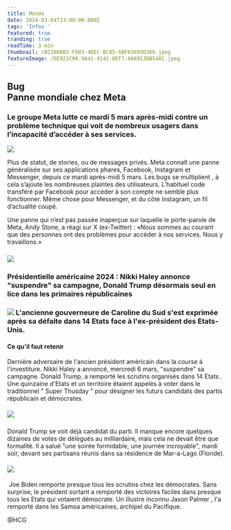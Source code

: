 ```yaml
---
title: Monde
date: 2024-03-04T23:00:00.000Z
tags: 'Infos '
featured: true
tranding: true
readTime: 3 min
thumbnail: /B22088B3-F603-4DEC-BC85-6BF63693D366.jpeg
featureImage: /EE921C98-9A41-4141-BEF7-A0A913DB54AC.jpeg
---
```


**Bug**\
Panne mondiale chez Meta
------------------------

### Le groupe Meta lutte ce mardi 5 mars après-midi contre un problème technique qui voit de nombreux usagers dans l’incapacité d’accéder à ses services.

![](/3CC8F645-73BF-4EC6-95DF-1D6B885595D3.jpeg)

Plus de statut, de stories, ou de messages privés. Meta connaît une panne généralisée sur ses applications phares, Facebook, Instagram et Messenger, depuis ce mardi après-midi 5 mars. Les bugs se multiplient , à cela s’ajoute les nombreuses plaintes des utilisateurs. L’habituel code transféré par Facebook pour accéder à son compte ne semble plus fonctionner.  Même chose pour Messenger, et du côté Instagram, un fil d’actualité coupé.

Une panne qui n’est pas passée inaperçue sur laquelle le porte-parole de Meta, Andy Stone, a réagi sur X (ex-Twitter) : «Nous sommes au courant que des personnes ont des problèmes pour accéder à nos services. Nous y travaillons.»

### ![](/FC292C01-70FE-4AD7-92BA-98CC8C86967B.jpeg)

### &#x20;Présidentielle américaine 2024 : Nikki Haley annonce "suspendre" sa campagne, Donald Trump désormais seul en lice dans les primaires républicaines

### ![](/F2079939-6466-49DB-BFAE-C675789C7CD8.png) L'ancienne gouverneure de Caroline du Sud s'est exprimée après sa défaite dans 14 Etats face à l'ex-président des Etats-Unis.

#### **Ce qu'il faut retenir**

Dernière adversaire de l'ancien président américain dans la course à l'investiture. Nikki Haley a annoncé, mercredi 6 mars, "suspendre" sa campagne. Donald Trump, a remporté les scrutins organisés dans 14 Etats . Une quinzaine d'Etats et un territoire étaient appelés à voter dans le traditionnel " Super Thusday " pour désigner les futurs candidats des partis républicain et démocrates.

##### ![](/5BF56857-CD1D-4EEA-8370-FBC491EA2B69.jpeg)

Donald Trump se voit déjà candidat du parti. Il manque encore quelques dizaines de votes de délégués au milliardaire, mais cela ne devait être que formalité. Il a salué "une soirée formidable, une journée incroyable", mardi soir, devant ses partisans réunis dans sa résidence de Mar-a-Lago (Floride).

#### ![](/42D2A60A-E46C-421E-9149-C839CD69E943.jpeg)

 Joe Biden remporte presque tous les scrutins chez les démocrates. Sans surprise, le président sortant a remporté des victoires faciles dans presque tous les Etats qui votaient démocrate. Un illustre inconnu Jason Palmer , l'a remporté dans les Samoa américaines, archipel du Pacifique.

@HCG
